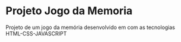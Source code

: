 # Projeto Jogo da Memoria
 Projeto de um jogo da memória desenvolvido em com as tecnologias HTML-CSS-JAVASCRIPT
